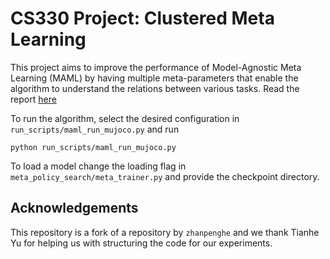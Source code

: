 # CS330 Project: Clustered Meta Learning


This project aims to improve the performance of Model-Agnostic Meta Learning (MAML) by having multiple meta-parameters that enable the algorithm to understand the relations between various tasks. Read the report [here](report.pdf)

To run the algorithm, select the desired configuration in `run_scripts/maml_run_mujoco.py` and run

```python run_scripts/maml_run_mujoco.py```

To load a model change the loading flag in `meta_policy_search/meta_trainer.py` and provide the checkpoint directory.


## Acknowledgements
This repository is a fork of a repository by `zhanpenghe` and we thank Tianhe Yu for helping us with structuring the code for our experiments.
